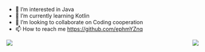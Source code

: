 - 👀 I’m interested in Java
- 🌱 I’m currently learning Kotlin
- 💞️ I’m looking to collaborate on Coding cooperation
- 📫 How to reach me <https://github.com/ephmYZnq>
<img align="left" src="https://github-readme-stats.vercel.app/api?username=ephmYZnq&show_icons=true&icon_color=CE1D2D&text_color=718096&bg_color=ffffff&hide_title=true" />
<img align="right" src="https://github-readme-stats.vercel.app/api/top-langs/?username=ephmYZnq" />
